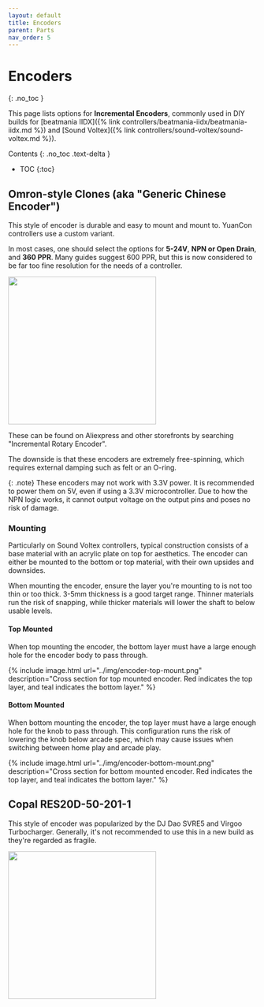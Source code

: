 ```yaml
---
layout: default
title: Encoders
parent: Parts
nav_order: 5
---
```


# Encoders
{: .no_toc }

This page lists options for **Incremental Encoders**, commonly used in DIY builds for [beatmania IIDX]({% link controllers/beatmania-iidx/beatmania-iidx.md %}) and [Sound Voltex]({% link controllers/sound-voltex/sound-voltex.md %}).

Contents
{: .no_toc .text-delta }

- TOC
{:toc}

## Omron-style Clones (aka "Generic Chinese Encoder")

This style of encoder is durable and easy to mount and mount to. YuanCon controllers use a custom variant.

In most cases, one should select the options for **5-24V**, **NPN or Open Drain**, and **360 PPR**. Many guides suggest 600 PPR, but this is now considered to be far too fine resolution for the needs of a controller.

<img src="../img/generic-chinese-encoder.png" width="300" />

These can be found on Aliexpress and other storefronts by searching "Incremental Rotary Encoder".

The downside is that these encoders are extremely free-spinning, which requires external damping such as felt or an O-ring.

{: .note}
These encoders may not work with 3.3V power. It is recommended to power them on 5V, even if using a 3.3V microcontroller. Due to how the NPN logic works, it cannot output voltage on the output pins and poses no risk of damage.

### Mounting

Particularly on Sound Voltex controllers, typical construction consists of a base material with an acrylic plate on top for aesthetics. The encoder can either be mounted to the bottom or top material, with their own upsides and downsides.

When mounting the encoder, ensure the layer you're mounting to is not too thin or too thick. 3-5mm thickness is a good target range. Thinner materials run the risk of snapping, while thicker materials will lower the shaft to below usable levels.

#### Top Mounted

When top mounting the encoder, the bottom layer must have a large enough hole for the encoder body to pass through.

{% include image.html url="../img/encoder-top-mount.png" description="Cross section for top mounted encoder. Red indicates the top layer, and teal indicates the bottom layer." %}

#### Bottom Mounted

When bottom mounting the encoder, the top layer must have a large enough hole for the knob to pass through. This configuration runs the risk of lowering the knob below arcade spec, which may cause issues when switching between home play and arcade play.

{% include image.html url="../img/encoder-bottom-mount.png" description="Cross section for bottom mounted encoder. Red indicates the top layer, and teal indicates the bottom layer." %}

## Copal RES20D-50-201-1

This style of encoder was popularized by the DJ Dao SVRE5 and Virgoo Turbocharger. Generally, it's not recommended to use this in a new build as they're regarded as fragile.

<img src="../img/copal_res20d-50-201-1.png" width="300" />